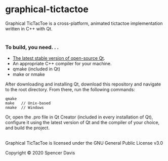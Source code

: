 # graphical-tictactoe

Graphical TicTacToe is a cross-platform, animated tictactoe implementation written in C++ with Qt.
<br /><br />


### To build, you need. . . 

* [The latest stable version of open-source Qt](https://www.qt.io/download-open-source?hsCtaTracking=9f6a2170-a938-42df-a8e2-a9f0b1d6cdce%7C6cb0de4f-9bb5-4778-ab02-bfb62735f3e5).
* An appropriate C++ compiler for your machine.
* qmake (included in Qt)
* make or nmake

After downloading and installing Qt, download this repository and navigate to the root directory. From there, run the following commands:
```
qmake
make   // Unix-based
nmake  // Windows
```
Or, open the .pro file in Qt Creator (included in every installation of Qt), configure it using the latest version of Qt and the compiler of your choice, and build the project.
<br /><br />

Graphical TicTacToe is licensed under the GNU General Public License v3.0

Copyright © 2020 Spencer Davis
